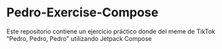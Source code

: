 # Pedro-Exercise-Compose
Este repositorio contiene un ejercicio práctico donde del meme de TikTok "Pedro, Pedro, Pedro" utilizando Jetpack Compose
